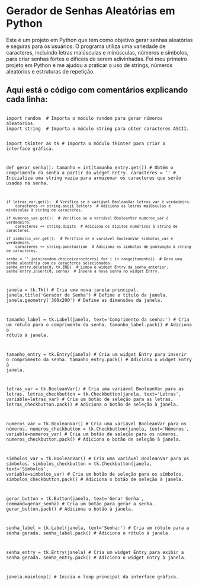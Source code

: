 # Gerador de Senhas Aleatórias em Python

Este é um projeto em Python que tem como objetivo gerar senhas aleatórias e seguras para os usuários. O programa utiliza uma variedade de caracteres, incluindo letras maiúsculas e minúsculas, números e símbolos, para criar senhas fortes e difíceis de serem adivinhadas. Foi meu primeiro projeto em Python e me ajudou a praticar o uso de strings, números aleatórios e estruturas de repetição.



## Aqui está o código com comentários explicando cada linha:
<code>
import random  # Importa o módulo random para gerar números aleatórios.
import string  # Importa o módulo string para obter caracteres ASCII.

import tkinter as tk  # Importa o módulo tkinter para criar a interface gráfica.

def gerar_senha():
    tamanho = int(tamanho_entry.get())  # Obtém o comprimento da senha a partir do widget Entry.
    caracteres = ''  # Inicializa uma string vazia para armazenar os caracteres que serão usados na senha.

    if letras_var.get():  # Verifica se a variável BooleanVar letras_var é verdadeira.
        caracteres += string.ascii_letters  # Adiciona as letras maiúsculas e minúsculas à string de caracteres.

    if numeros_var.get():  # Verifica se a variável BooleanVar numeros_var é verdadeira.
        caracteres += string.digits  # Adiciona os dígitos numéricos à string de caracteres.

    if simbolos_var.get():  # Verifica se a variável BooleanVar simbolos_var é verdadeira.
        caracteres += string.punctuation  # Adiciona os símbolos de pontuação à string de caracteres.

    senha = ''.join(random.choice(caracteres) for i in range(tamanho))  # Gera uma senha aleatória com os caracteres selecionados.
    senha_entry.delete(0, tk.END)  # Limpa o widget Entry da senha anterior.
    senha_entry.insert(0, senha)  # Insere a nova senha no widget Entry.

janela = tk.Tk()  # Cria uma nova janela principal.
janela.title('Gerador de Senha')  # Define o título da janela.
janela.geometry('300x200')  # Define as dimensões da janela.

tamanho_label = tk.Label(janela, text='Comprimento da senha:')  # Cria um rótulo para o comprimento da senha.
tamanho_label.pack()  # Adiciona o rótulo à janela.

tamanho_entry = tk.Entry(janela)  # Cria um widget Entry para inserir o comprimento da senha.
tamanho_entry.pack()  # Adiciona o widget Entry à janela.

letras_var = tk.BooleanVar()  # Cria uma variável BooleanVar para as letras.
letras_checkbutton = tk.Checkbutton(janela, text='Letras', variable=letras_var)  # Cria um botão de seleção para as letras.
letras_checkbutton.pack()  # Adiciona o botão de seleção à janela.

numeros_var = tk.BooleanVar()  # Cria uma variável BooleanVar para os números.
numeros_checkbutton = tk.Checkbutton(janela, text='Números', variable=numeros_var)  # Cria um botão de seleção para os números.
numeros_checkbutton.pack()  # Adiciona o botão de seleção à janela.

simbolos_var = tk.BooleanVar()  # Cria uma variável BooleanVar para os símbolos.
simbolos_checkbutton = tk.Checkbutton(janela, text='Símbolos', variable=simbolos_var)  # Cria um botão de seleção para os símbolos.
simbolos_checkbutton.pack()  # Adiciona o botão de seleção à janela.

gerar_button = tk.Button(janela, text='Gerar Senha', command=gerar_senha)  # Cria um botão para gerar a senha.
gerar_button.pack()  # Adiciona o botão à janela.

senha_label = tk.Label(janela, text='Senha:')  # Cria um rótulo para a senha gerada.
senha_label.pack()  # Adiciona o rótulo à janela.

senha_entry = tk.Entry(janela)  # Cria um widget Entry para exibir a senha gerada.
senha_entry.pack()  # Adiciona o widget Entry à janela.

janela.mainloop()  # Inicia o loop principal da interface gráfica.

</code>
